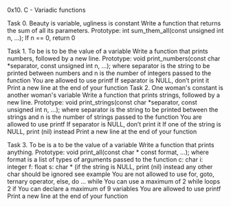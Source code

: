 0x10. C - Variadic functions

Task 0. Beauty is variable, ugliness is constant
Write a function that returns the sum of all its parameters.
	Prototype: int sum_them_all(const unsigned int n, ...);
	If n == 0, return 0

Task 1. To be is to be the value of a variable
Write a function that prints numbers, followed by a new line.
	Prototype: void print_numbers(const char *separator, const unsigned int n, ...);
	where separator is the string to be printed between numbers
	and n is the number of integers passed to the function
	You are allowed to use printf
	If separator is NULL, don’t print it
	Print a new line at the end of your function
Task 2. One woman's constant is another woman's variable
Write a function that prints strings, followed by a new line.
	Prototype: void print_strings(const char *separator, const unsigned int n, ...);
	where separator is the string to be printed between the strings
	and n is the number of strings passed to the function
	You are allowed to use printf
	If separator is NULL, don’t print it
	If one of the string is NULL, print (nil) instead
	Print a new line at the end of your function

Task 3. To be is a to be the value of a variable
Write a function that prints anything.
	Prototype: void print_all(const char * const format, ...);
	where format is a list of types of arguments passed to the function
		c: char
		i: integer
		f: float
		s: char * (if the string is NULL, print (nil) instead
		any other char should be ignored
		see example
	You are not allowed to use for, goto, ternary operator, else, do ... while
	You can use a maximum of
		2 while loops
		2 if
	You can declare a maximum of 9 variables
	You are allowed to use printf
	Print a new line at the end of your function
